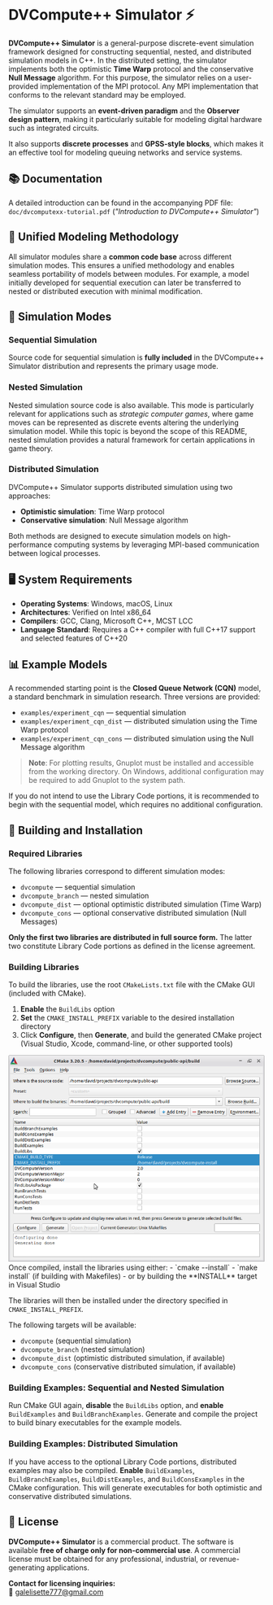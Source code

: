 # DVСоmрutе++ Simulаtоr ⚡

**DVCоmрutе++ Simulаtоr** is a general-purpose discrete-event simulation framework designed for constructing sequential, nested, and distributed simulation models in C++. In the distributed setting, the simulator implements both the optimistic **Time Warp** protocol and the conservative **Null Message** algorithm. For this purpose, the simulator relies on a user-provided implementation of the MPI protocol. Any MPI implementation that conforms to the relevant standard may be employed.

The simulator supports an **event-driven paradigm** and the **Observer design pattern**, making it particularly suitable for modeling digital hardware such as integrated circuits.

It also supports **discrete processes** and **GPSS-style blocks**, which makes it an effective tool for modeling queuing networks and service systems.

## 📚 Documentation

A detailed introduction can be found in the accompanying PDF file:  
`doc/dvcomputexx-tutorial.pdf` (*"Introduction to DVСоmрutе++ Simulаtоr"*)

## 🔧 Unified Modeling Methodology

All simulator modules share a **common code base** across different simulation modes. This ensures a unified methodology and enables seamless portability of models between modules. For example, a model initially developed for sequential execution can later be transferred to nested or distributed execution with minimal modification.

## 🎯 Simulation Modes

### Sequential Simulation
Source code for sequential simulation is **fully included** in the DVCompute++ Simulator distribution and represents the primary usage mode.

### Nested Simulation
Nested simulation source code is also available. This mode is particularly relevant for applications such as *strategic computer games*, where game moves can be represented as discrete events altering the underlying simulation model. While this topic is beyond the scope of this README, nested simulation provides a natural framework for certain applications in game theory.

### Distributed Simulation
DVСоmрutе++ Simulаtоr supports distributed simulation using two approaches:

- **Optimistic simulation**: Time Warp protocol
- **Conservative simulation**: Null Message algorithm

Both methods are designed to execute simulation models on high-performance computing systems by leveraging MPI-based communication between logical processes.

## 🖥️ System Requirements

- **Operating Systems**: Windows, macOS, Linux
- **Architectures**: Verified on Intel x86_64
- **Compilers**: GCC, Clang, Microsoft C++, MCST LCC
- **Language Standard**: Requires a C++ compiler with full C++17 support and selected features of C++20

## 📊 Example Models

A recommended starting point is the **Closed Queue Network (CQN)** model, a standard benchmark in simulation research. Three versions are provided:

- `examples/experiment_cqn` — sequential simulation
- `examples/experiment_cqn_dist` — distributed simulation using the Time Warp protocol
- `examples/experiment_cqn_cons` — distributed simulation using the Null Message algorithm

> **Note**: For plotting results, Gnuplot must be installed and accessible from the working directory. On Windows, additional configuration may be required to add Gnuplot to the system path.

If you do not intend to use the Library Code portions, it is recommended to begin with the sequential model, which requires no additional configuration.

## 🔨 Building and Installation

### Required Libraries

The following libraries correspond to different simulation modes:

- `dvcompute` — sequential simulation
- `dvcompute_branch` — nested simulation
- `dvcompute_dist` — optional optimistic distributed simulation (Time Warp)
- `dvcompute_cons` — optional conservative distributed simulation (Null Messages)

**Only the first two libraries are distributed in full source form.** The latter two constitute Library Code portions as defined in the license agreement.

### Building Libraries

To build the libraries, use the root `CMakeLists.txt` file with the CMake GUI (included with CMake).

1. **Enable** the `BuildLibs` option
2. **Set** the `CMAKE_INSTALL_PREFIX` variable to the desired installation directory
3. Click **Configure**, then **Generate**, and build the generated CMake project (Visual Studio, Xcode, command-line, or other supported tools)
<div align="center">
  <img src="https://raw.githubusercontent.com/galelisette/dvc-m-ut-/81d59248bd5d4a36f1ff28f2aee5cb1b575d4de2/im.png" alt="DVCompute++ Simulator" width="600"/>
</div>
Once compiled, install the libraries using either:
- `cmake --install`
- `make install` (if building with Makefiles)
- or by building the **INSTALL** target in Visual Studio

The libraries will then be installed under the directory specified in `CMAKE_INSTALL_PREFIX`.

The following targets will be available:
- `dvcompute` (sequential simulation)
- `dvcompute_branch` (nested simulation)
- `dvcompute_dist` (optimistic distributed simulation, if available)
- `dvcompute_cons` (conservative distributed simulation, if available)

### Building Examples: Sequential and Nested Simulation

Run CMake GUI again, **disable** the `BuildLibs` option, and **enable** `BuildExamples` and `BuildBranchExamples`. Generate and compile the project to build binary executables for the example models.

### Building Examples: Distributed Simulation

If you have access to the optional Library Code portions, distributed examples may also be compiled.
**Enable** `BuildExamples`, `BuildBranchExamples`, `BuildDistExamples`, and `BuildConsExamples` in the CMake configuration. This will generate executables for both optimistic and conservative distributed simulations.

## 📄 License

**DVСоmputе++ Simulаtоr** is a commercial product. The software is available **free of charge only for non-commercial use**.
A commercial license must be obtained for any professional, industrial, or revenue-generating applications.

**Contact for licensing inquiries:**  
📧 galelisette777@gmail.com
